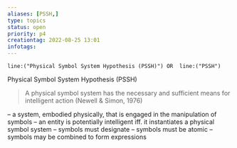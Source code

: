 ```yaml
---
aliases: [PSSH,]
type: topics
status: open
priority: p4
creationtag: 2022-08-25 13:01
infotags:
---
```

```query 
line:("Physical Symbol System Hypothesis (PSSH)") OR  line:("PSSH") 
```
Physical Symbol System Hypothesis (PSSH)
> A physical symbol system has the 
necessary and sufficient means for 
intelligent action
(Newell & Simon, 1976)


– a system, embodied physically, that is engaged in 
the manipulation of symbols
– an entity is potentially intelligent iff. it instantiates a 
physical symbol system
– symbols must designate
– symbols must be atomic
– symbols may be combined to form expressions
